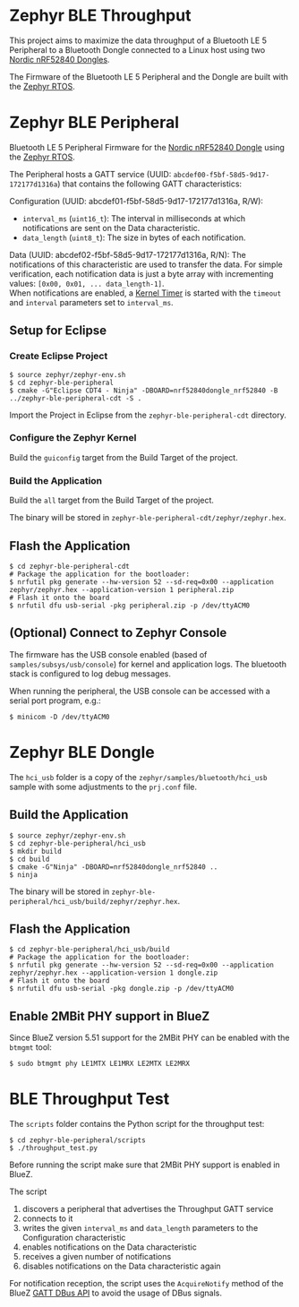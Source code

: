 # Zephyr BLE Throughput

This project aims to maximize the data throughput of a Bluetooth LE 5 Peripheral to a Bluetooth Dongle connected to a
Linux host using two [Nordic nRF52840 Dongles](https://docs.zephyrproject.org/latest/boards/arm/nrf52840dongle_nrf52840/doc/index.html).

The Firmware of the Bluetooth LE 5 Peripheral and the Dongle are built with the [Zephyr RTOS](https://zephyrproject.org).

# Zephyr BLE Peripheral

Bluetooth LE 5 Peripheral Firmware for the [Nordic nRF52840 Dongle](https://docs.zephyrproject.org/latest/boards/arm/nrf52840dongle_nrf52840/doc/index.html)
using the [Zephyr RTOS](https://zephyrproject.org).

The Peripheral hosts a GATT service (UUID: `abcdef00-f5bf-58d5-9d17-172177d1316a`) that contains the following
GATT characteristics:

Configuration (UUID: abcdef01-f5bf-58d5-9d17-172177d1316a, R/W):
* `interval_ms` (`uint16_t`): The interval in milliseconds at which notifications are sent on the Data characteristic.
* `data_length` (`uint8_t`): The size in bytes of each notification.

Data (UUID: abcdef02-f5bf-58d5-9d17-172177d1316a, R/N): The notifications of this characteristic are used to transfer
the data. For simple verification, each notification data is just a byte array with incrementing values:
`[0x00, 0x01, ... data_length-1]`.  
When notifications are enabled, a [Kernel Timer](https://docs.zephyrproject.org/latest/reference/kernel/timing/timers.html)
is started with the `timeout` and `interval` parameters set to `interval_ms`.

## Setup for Eclipse

### Create Eclipse Project

```
$ source zephyr/zephyr-env.sh
$ cd zephyr-ble-peripheral
$ cmake -G"Eclipse CDT4 - Ninja" -DBOARD=nrf52840dongle_nrf52840 -B ../zephyr-ble-peripheral-cdt -S .
```

Import the Project in Eclipse from the `zephyr-ble-peripheral-cdt` directory.

### Configure the Zephyr Kernel

Build the `guiconfig` target from the Build Target of the project.

### Build the Application

Build the `all` target from the Build Target of the project.

The binary will be stored in `zephyr-ble-peripheral-cdt/zephyr/zephyr.hex`.

## Flash the Application

```
$ cd zephyr-ble-peripheral-cdt
# Package the application for the bootloader:
$ nrfutil pkg generate --hw-version 52 --sd-req=0x00 --application zephyr/zephyr.hex --application-version 1 peripheral.zip
# Flash it onto the board
$ nrfutil dfu usb-serial -pkg peripheral.zip -p /dev/ttyACM0
```

## (Optional) Connect to Zephyr Console

The firmware has the USB console enabled (based of `samples/subsys/usb/console`) for kernel and application logs.
The bluetooth stack is configured to log debug messages.

When running the peripheral, the USB console can be accessed with a serial port program, e.g.:

```
$ minicom -D /dev/ttyACM0
```

# Zephyr BLE Dongle

The `hci_usb` folder is a copy of the `zephyr/samples/bluetooth/hci_usb` sample with some adjustments to the
`prj.conf` file.

## Build the Application

```
$ source zephyr/zephyr-env.sh
$ cd zephyr-ble-peripheral/hci_usb
$ mkdir build
$ cd build
$ cmake -G"Ninja" -DBOARD=nrf52840dongle_nrf52840 ..
$ ninja
```

The binary will be stored in `zephyr-ble-peripheral/hci_usb/build/zephyr/zephyr.hex`.

## Flash the Application

```
$ cd zephyr-ble-peripheral/hci_usb/build
# Package the application for the bootloader:
$ nrfutil pkg generate --hw-version 52 --sd-req=0x00 --application zephyr/zephyr.hex --application-version 1 dongle.zip
# Flash it onto the board
$ nrfutil dfu usb-serial -pkg dongle.zip -p /dev/ttyACM0
```

## Enable 2MBit PHY support in BlueZ

Since BlueZ version 5.51 support for the 2MBit PHY can be enabled with the `btmgmt` tool:

```
$ sudo btmgmt phy LE1MTX LE1MRX LE2MTX LE2MRX
```

# BLE Throughput Test

The `scripts` folder contains the Python script for the throughput test:

```
$ cd zephyr-ble-peripheral/scripts
$ ./throughput_test.py
```

Before running the script make sure that 2MBit PHY support is enabled in BlueZ.

The script
1. discovers a peripheral that advertises the Throughput GATT service
1. connects to it
1. writes the given `interval_ms` and `data_length` parameters to the Configuration characteristic
1. enables notifications on the Data characteristic
1. receives a given number of notifications
1. disables notifications on the Data characteristic again

For notification reception, the script uses the `AcquireNotify` method of the BlueZ
[GATT DBus API](https://git.kernel.org/pub/scm/bluetooth/bluez.git/tree/doc/gatt-api.txt) to avoid the usage of
DBus signals.
